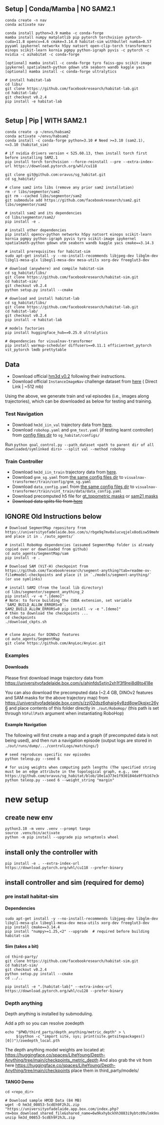 ## Setup | Conda/Mamba | NO SAM2.1

```
conda create -n nav
conda activate nav

conda install python=3.9 mamba -c conda-forge
mamba install numpy matplotlib pip pytorch torchvision pytorch-cuda=11.8 opencv=4.6 cmake=3.14.0 habitat-sim withbullet numba=0.57 pyyaml ipykernel networkx h5py natsort open-clip-torch transformers einops scikit-learn kornia pgmpy python-igraph pyvis -c pytorch -c nvidia -c aihabitat -c conda-forge

[optional] mamba install -c conda-forge tyro faiss-gpu scikit-image ipykernel spatialmath-python gdown utm seaborn wandb kaggle yacs
[optional] mamba install -c conda-forge ultralytics

# install habitat-lab
cd libs/
git clone https://github.com/facebookresearch/habitat-lab.git
cd habitat-lab/
git checkout v0.2.4
pip install -e habitat-lab


```

## Setup | Pip | WITH SAM2.1

```
conda create -p ~/envs/habsam2
conda activate ~/envs/habsam2
conda install -c conda-forge python=3.10 # Need >=3.10 (sam2.1), <=3.10 (habitat_sim) 

# if nvidia drivers version < 525.60.13, then install torch first before installing SAM2.1
pip install torch torchvision --force-reinstall --pre --extra-index-url https://download.pytorch.org/whl/cu118

git clone git@github.com:oravus/sg_habitat.git
cd sg_habitat/

# clone sam2 into libs (remove any prior sam2 installation) 
rm -r libs/segmentor/sam2
git rm --cached libs/segmentor/sam2
git submodule add https://github.com/facebookresearch/sam2.git libs/segmentor/sam2

# install sam2 and its dependencies
cd libs/segmentor/sam2/
pip install -e .

# install other dependencies
pip install opencv-python networkx h5py natsort einops scikit-learn kornia pgmpy python-igraph pyvis tyro scikit-image ipykernel spatialmath-python gdown utm seaborn wandb kaggle yacs cmake==3.14.3

# install prerequisites for habitat-sim
sudo apt-get install -y --no-install-recommends libjpeg-dev libglm-dev libgl1-mesa-glx libegl1-mesa-dev mesa-utils xorg-dev freeglut3-dev

# download (anywhere) and compile habitat-sim
cd sg_habitat/libs/
git clone https://github.com/facebookresearch/habitat-sim.git
cd habitat-sim/
git checkout v0.2.4
python setup.py install --cmake

# download and install habitat-lab
cd sg_habitat/libs/
git clone https://github.com/facebookresearch/habitat-lab.git
cd habitat-lab/
git checkout v0.2.4
pip install -e habitat-lab

# models factories
pip install huggingface_hub==0.25.0 ultralytics

# dependencies for visualnav-transformer
pip install warmup-scheduler diffusers==0.11.1 efficientnet_pytorch vit_pytorch lmdb prettytable

```

## Data

- Download official [hm3d v0.2](https://github.com/matterport/habitat-matterport-3dresearch) following their
  instructions.
- Download official `InstanceImageNav` challenge dataset
  from [here](https://dl.fbaipublicfiles.com/habitat/data/datasets/imagenav/hm3d/v3/instance_imagenav_hm3d_v3.zip) (
  Direct Link | ~512 mb)

Using the above, we generate train and val episodes (i.e., images along trajectories), which can be downloaded as below
for testing and training.

### Test Navigation

- Download `hm3d_iin_val` trajectory data
  from [here](https://universityofadelaide.box.com/s/j4chd1uux1omyiscp544b26z5wjlt95d).
- Download `robohop.yaml` and `gnm_test.yaml` (if testing learnt controller)
  from [config files dir](https://universityofadelaide.box.com/s/hj5bmb81v2h1zpllaw2ib2lk3t8g6bfa) to
  `sg_habitat/configs/`

Run
`python goal_control.py --path_dataset <path to parent dir of all downloaded/symlinked dirs> --split val --method robohop`

### Train Controller

- Download `hm3d_iin_train` trajectory data
  from [here](https://universityofadelaide.box.com/s/cch6r0ue7z377q79g2j4vvemnq3ov8rg).
- Download `gnm_sg.yaml`
  from [the same config files dir](https://universityofadelaide.box.com/s/hj5bmb81v2h1zpllaw2ib2lk3t8g6bfa) to
  `visualnav-transformer/train/config/gnm_sg.yaml`
- Download `data_config.yaml`
  from [the same config files dir](https://universityofadelaide.box.com/s/hj5bmb81v2h1zpllaw2ib2lk3t8g6bfa) to
  `visualnav-transformer/train/vint_train/data/data_config.yaml`
- Download precomputed h5 file
  for [gt_topometric masks](https://universityofadelaide.box.com/s/oy9z372e8i4a2rsrn78agpaploljpas4)
  or [sam21 masks](https://universityofadelaide.box.com/s/5z2sr6lvkax2l160vp8rz5iuqx8x7ogz)
- ~~Download data splits file from [here]()~~

## IGNORE Old Instructions below

```
# Download SegmentMap repository from https://universityofadelaide.box.com/s/rbge9q7mv0alucvqjelx8odisw59mehm and place it in .`/auto_agents/`

# install RoboHop dependencies (assumed SegmentMap folder is already copied over or downloaded from github)
cd auto_agents/SegmentMap/sam
pip install -e . 

# Download SAM (ViT-H) checkpoint from https://github.com/facebookresearch/segment-anything?tab=readme-ov-file#model-checkpoints and place it in `./models/segment-anything/` (or use symlinks)

# install SAM2 (from the local lib directory)
cd libs/segmentor/segment_anything_2
pip install -v -e ".[demo]"
# Note: to force building the CUDA extension, set variable `SAM2_BUILD_ALLOW_ERRORS=0`.
SAM2_BUILD_ALLOW_ERRORS=0 pip install -v -e ".[demo]"
# then to download the checkpoints ...
cd checkpoints
./download_ckpts.sh 


# clone AnyLoc for DINOv2 features
cd auto_agents/SegmentMap
git clone https://github.com/AnyLoc/AnyLoc.git
```

### Examples

#### Downloads

Please first download image trajectory data from https://universityofadelaide.box.com/s/ahjnfds5xtjn2xh1f3f9rei8d8to418e

You can also download the precomputed data (~2.4 GB, DINOv2 features and SAM masks for the above trajectory map)
from https://universityofadelaide.box.com/s/zzj02dsz6qhaig4v8zd8ow0kqjxc26y6 and place contents of this folder directly
in `./out/RoboHop/` (this path is set through `h5FullPath` argument when instantiating RoboHop)

#### Example Navigation

The following will first create a map and a graph (if precomputed data is not being used), and then run a navigation
episode (output logs are stored in `./out/runs/dump/.../controlLogs/matchings/`)

```
# seed reproduces specific nav episodes
python teleop.py --seed 6

# for using weights when computing path lengths (The specified string must be an edge attribute in the topological graph, e.g., see https://github.com/oravus/sg_habitat/blob/10e1a373e1f930184da9ffb167e3df8894c20bcc/auto_agent.py#L295)
python teleop.py --seed 6 --weight_string "margin"
```

# new setup

## create new env

```commandline
python3.10 -m venv .venv --prompt tango
source .venv/bin/activate
python -m pip install --upgrade pip setuptools wheel
```

## install only the controller with

```commandLine
pip install -e . --extra-index-url https://download.pytorch.org/whl/cu118 --prefer-binary
  ```

## install controller and sim (required for demo)

### pre install habitat-sim

#### Dependencies
```commandline
sudo apt-get install -y --no-install-recommends libjpeg-dev libglm-dev libgl1-mesa-glx libegl1-mesa-dev mesa-utils xorg-dev freeglut3-dev
pip install cmake==3.14.4
pip install "numpy>=1.25,<2" --upgrade  # required before building habitat-sim
```

#### Sim (takes a bit)
```commandline
cd third-party/
git clone https://github.com/facebookresearch/habitat-sim.git
cd habitat-sim/
git checkout v0.2.4
python setup.py install --cmake
cd ../..
```

```commandLine
pip install -e ".[habitat-lab]" --extra-index-url https://download.pytorch.org/whl/cu128 --prefer-binary
``` 

### Depth anything
Depth anything is installed by submoduling.


Add a pth so you can resolve zoedepth
```commandline
echo "$PWD/third_party/depth_anything/metric_depth" > \
     $(python -c "import site, sys; print(site.getsitepackages()[0])")/zoedepth_local.pth
```
The depth anything model weights are located at: https://huggingface.co/spaces/LiheYoung/Depth-Anything/tree/main/checkpoints_metric_depth
And also grab the vit from here https://huggingface.co/spaces/LiheYoung/Depth-Anything/tree/main/checkpoints
place them in third_party/models/
#### TANGO Demo

```
cd <repo_dir>

# Download sample HM3D Data (84 MB)
wget -O hm3d_00853-5cdEh9F2hJL.zip "https://universityofadelaide.app.box.com/index.php?rm=box_download_shared_file&shared_name=6w9kxhybckhh3883i9ybtc09ulmk9nuc&file_id=f_1562632791659"
unzip hm3d_00853-5cdEh9F2hJL.zip


```
